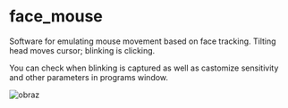 # face_mouse

Software for emulating mouse movement based on face tracking.
Tilting head moves cursor; blinking is clicking.

You can check when blinking is captured as well as castomize sensitivity and other parameters in programs window.

![obraz](https://github.com/triggeredtrebuchet/face_mouse/assets/55845430/b24099e5-ee0c-47e1-81c4-ab1871a50247)
